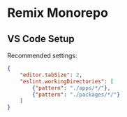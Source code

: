 # Remix Monorepo

## VS Code Setup

Recommended settings:

```json
{
    "editor.tabSize": 2,
    "eslint.workingDirectories": [
        {"pattern": "./apps/*/"},
        {"pattern": "./packages/*/"}
    ]
}
```